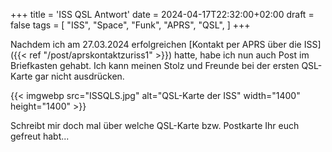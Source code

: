 +++
title = 'ISS QSL Antwort'
date = 2024-04-17T22:32:00+02:00
draft = false
tags = [
    "ISS",
    "Space",
    "Funk",
    "APRS",
    "QSL",
]
+++

Nachdem ich am 27.03.2024 erfolgreichen [Kontakt per APRS über die ISS]({{< ref "/post/aprskontaktzuriss1" >}}) hatte, habe ich nun auch Post im Briefkasten gehabt. Ich kann meinen Stolz und Freunde bei der ersten QSL-Karte gar nicht ausdrücken.

{{< imgwebp src="ISSQLS.jpg" alt="QSL-Karte der ISS" width="1400" height="1400" >}}

Schreibt mir doch mal über welche QSL-Karte bzw. Postkarte Ihr euch gefreut habt...